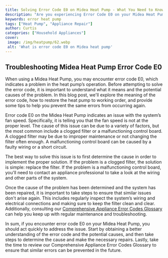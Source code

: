 ```yaml
---
title: Solving Error Code E0 on Midea Heat Pump - What You Need to Know
description: "Are you experiencing Error Code E0 on your Midea Heat Pump Learn the steps you need to identify and fix the issue in this helpful blog post"
keywords: error heat pump
tags: ["Heat Pump", "Appliance Repair"]
author: Curtis
categories: ["Household Appliances"]
cover: 
 image: /img/heatpump/62.webp
 alt: 'What is error code E0 on Midea heat pump'
---
```

## Troubleshooting Midea Heat Pump Error Code E0
When using a Midea Heat Pump, you may encounter error code E0, which indicates a problem in the heat pump’s operation. Before attempting to solve the error code, it is important to understand what it means and the potential causes of the problem. In this blog post, we'll explore the meaning of the error code, how to restore the heat pump to working order, and provide some tips to help you prevent the same errors from occurring again.

Error code E0 on the Midea Heat Pump indicates an issue with the system’s fan speed. Specifically, it is telling you that the fan speed is not at the proper level. The cause of this issue can be due to a variety of factors, but the most common include a clogged filter or a malfunctioning control board. A clogged filter may be due to improper maintenance or not changing the filter often enough. A malfunctioning control board can be caused by a faulty wiring or a short circuit.

The best way to solve this issue is to first determine the cause in order to implement the proper solution. If the problem is a clogged filter, the solution is simple: replace the filter. If the problem is a malfunctioning control board, you'll need to contact an appliance professional to take a look at the wiring and other parts of the system.

Once the cause of the problem has been determined and the system has been repaired, it is important to take steps to ensure that similar issues don't arise again. This includes regularly inspect the system’s wiring and electrical connections and making sure to keep the filter clean and clear. Additionally, consulting our [Comprehensive Appliance Error Codes Glossary](./error-codes/) can help you keep up with regular maintenance and troubleshooting.

In sum, if you encounter error code E0 on your Midea Heat Pump, you should act quickly to address the issue. Start by obtaining a better understanding of the error code and the potential causes, and then take steps to determine the cause and make the necessary repairs. Lastly, take the time to review our Comprehensive Appliance Error Codes Glossary to ensure that similar errors can be prevented in the future.
